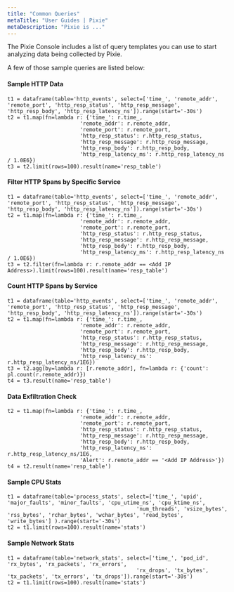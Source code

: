 ```yaml
---
title: "Common Queries"
metaTitle: "User Guides | Pixie"
metaDescription: "Pixie is ..."
---
```


The Pixie Console includes a list of query templates you can use to start analyzing data being collected by Pixie. 

A few of those sample queries are listed below:

#### Sample HTTP Data

```
t1 = dataframe(table='http_events', select=['time_', 'remote_addr', 'remote_port', 'http_resp_status', 'http_resp_message', 'http_resp_body', 'http_resp_latency_ns']).range(start='-30s')
t2 = t1.map(fn=lambda r: {'time_': r.time_,
                       'remote_addr': r.remote_addr,
                       'remote_port': r.remote_port,
                       'http_resp_status': r.http_resp_status,
                       'http_resp_message': r.http_resp_message,
                       'http_resp_body': r.http_resp_body,
                       'http_resp_latency_ms': r.http_resp_latency_ns / 1.0E6})
t3 = t2.limit(rows=100).result(name='resp_table')
```

#### Filter HTTP Spans by Specific Service

```
t1 = dataframe(table='http_events', select=['time_', 'remote_addr', 'remote_port', 'http_resp_status', 'http_resp_message', 'http_resp_body', 'http_resp_latency_ns']).range(start='-30s')
t2 = t1.map(fn=lambda r: {'time_': r.time_,
                       'remote_addr': r.remote_addr,
                       'remote_port': r.remote_port,
                       'http_resp_status': r.http_resp_status,
                       'http_resp_message': r.http_resp_message,
                       'http_resp_body': r.http_resp_body,
                       'http_resp_latency_ms': r.http_resp_latency_ns / 1.0E6})
t3 = t2.filter(fn=lambda r: r.remote_addr == <Add IP Address>).limit(rows=100).result(name='resp_table')
```

#### Count HTTP Spans by Service
```
t1 = dataframe(table='http_events', select=['time_', 'remote_addr', 'remote_port', 'http_resp_status', 'http_resp_message', 'http_resp_body', 'http_resp_latency_ns']).range(start='-30s')
t2 = t1.map(fn=lambda r: {'time_': r.time_,
                       'remote_addr': r.remote_addr,
                       'remote_port': r.remote_port,
                       'http_resp_status': r.http_resp_status,
                       'http_resp_message': r.http_resp_message,
                       'http_resp_body': r.http_resp_body,
                       'http_resp_latency_ns': r.http_resp_latency_ns/1E6})
t3 = t2.agg(by=lambda r: [r.remote_addr], fn=lambda r: {'count': pl.count(r.remote_addr)})
t4 = t3.result(name='resp_table')
```


#### Data Exfiltration Check

```t1 = dataframe(table='http_events', select=['time_', 'remote_addr', 'remote_port', 'http_resp_status', 'http_resp_message', 'http_resp_body', 'http_resp_latency_ns']).range(start='-30s')
t2 = t1.map(fn=lambda r: {'time_': r.time_,
                       'remote_addr': r.remote_addr,
                       'remote_port': r.remote_port,
                       'http_resp_status': r.http_resp_status,
                       'http_resp_message': r.http_resp_message,
                       'http_resp_body': r.http_resp_body,
                       'http_resp_latency_ns': r.http_resp_latency_ns/1E6,
                       'Alert': r.remote_addr == '<Add IP Address>'})
t4 = t2.result(name='resp_table')
```
#### Sample CPU Stats

```
t1 = dataframe(table='process_stats', select=['time_', 'upid', 'major_faults', 'minor_faults', 'cpu_utime_ns', 'cpu_ktime_ns',
                                         'num_threads', 'vsize_bytes', 'rss_bytes', 'rchar_bytes', 'wchar_bytes', 'read_bytes', 'write_bytes'] ).range(start='-30s')
t2 = t1.limit(rows=100).result(name='stats')
```

#### Sample Network Stats

```
t1 = dataframe(table='network_stats', select=['time_', 'pod_id', 'rx_bytes', 'rx_packets', 'rx_errors',
                                         'rx_drops', 'tx_bytes', 'tx_packets', 'tx_errors', 'tx_drops']).range(start='-30s')
t2 = t1.limit(rows=100).result(name='stats')
```